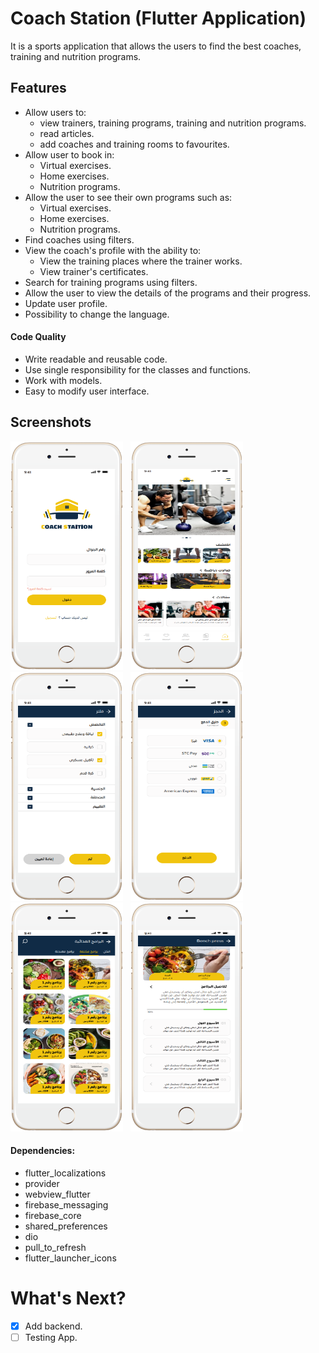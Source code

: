 # Coach Station (Flutter Application)

It is a sports application that allows the users to find the best coaches, training and nutrition programs.


## Features

* Allow users to:
  *  view trainers, training programs, training and nutrition programs.
  * read articles.
  * add coaches and training rooms to favourites.
* Allow user to book in:
  * Virtual exercises.
  * Home exercises.
  * Nutrition programs.
* Allow the user to see their own programs such as:
  * Virtual exercises.
  * Home exercises.
  * Nutrition programs.
* Find coaches using filters.
* View the coach's profile with the ability to:
  * View the training places where the trainer works.
  * View trainer's certificates.
* Search for training programs using filters.
* Allow the user to view the details of the programs and their progress.
* Update user profile.
* Possibility to change the language.

#### Code Quality

* Write readable and reusable code.
* Use single responsibility for the classes and functions.
* Work with models.
* Easy to modify user interface.

## Screenshots
<p>
<img src="screenshoots/mobile-white.png" alt="Coach Station" width="180">
&nbsp;
<img src="screenshoots/mobile-white (1).png" alt="Coach Station" width="180">
&nbsp;
<img src="screenshoots/mobile-white (2).png" alt="Coach Station" width="180">
&nbsp;
<img src="screenshoots/mobile-white (3).png" alt="Coach Station" width="180">
&nbsp;
<img src="screenshoots/mobile-white (4).png" alt="Coach Station" width="180">
&nbsp;
<img src="screenshoots/mobile-white (5).png" alt="Coach Station" width="180">
</p>

#### Dependencies:
- flutter_localizations
- provider
- webview_flutter
- firebase_messaging
- firebase_core
- shared_preferences
- dio
- pull_to_refresh
-  flutter_launcher_icons


# What's Next?
 - [X] Add backend.
 - [ ] Testing App.
